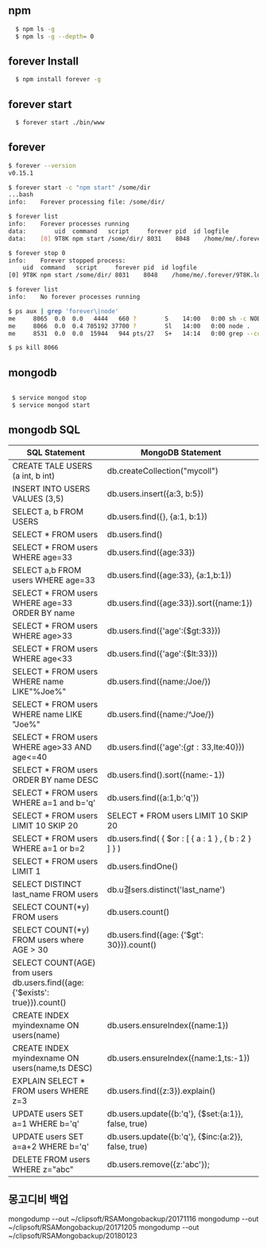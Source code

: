 ## npm 
``` bash  
  $ npm ls -g
  $ npm ls -g --depth= 0
```  
  
## forever Install

``` bash
  $ npm install forever -g 
```

## forever start

``` bash
  $ forever start ./bin/www
```

## forever 
``` bash
$ forever --version
v0.15.1

$ forever start -c "npm start" /some/dir
...bash
info:    Forever processing file: /some/dir/

$ forever list
info:    Forever processes running
data:        uid  command   script     forever pid  id logfile                    uptime      
data:    [0] 9T8K npm start /some/dir/ 8031    8048    /home/me/.forever/9T8K.log 0:0:0:9.371 

$ forever stop 0
info:    Forever stopped process:
    uid  command   script     forever pid  id logfile                    uptime       
[0] 9T8K npm start /some/dir/ 8031    8048    /home/me/.forever/9T8K.log 0:0:0:23.884 

$ forever list
info:    No forever processes running

$ ps aux | grep 'forever\|node'
me     8065  0.0  0.0   4444   660 ?        S    14:00   0:00 sh -c NODE_PATH=$NODE_PATH:./modules node .
me     8066  0.0  0.4 705192 37700 ?        Sl   14:00   0:00 node .
me     8531  0.0  0.0  15944   944 pts/27   S+   14:14   0:00 grep --color=auto forever\|node

$ ps kill 8066
```

## mongodb
```bash

 $ service mongod stop
 $ service mongod start

```

## mongodb SQL
|SQL Statement|MongoDB Statement|
|---|---|
|CREATE TALE USERS (a int, b int)|db.createCollection("mycoll") |
|INSERT INTO USERS VALUES (3,5)|db.users.insert({a:3, b:5}) |
|SELECT a, b FROM USERS|db.users.find({}, {a:1, b:1}) |
|SELECT * FROM users|db.users.find()|
|SELECT * FROM users WHERE age=33|db.users.find({age:33})|
|SELECT a,b FROM users WHERE age=33|db.users.find({age:33}, {a:1,b:1})|
|SELECT * FROM users WHERE age=33 ORDER BY name|db.users.find({age:33}).sort({name:1})|
|SELECT * FROM users WHERE age>33|db.users.find({'age':{$gt:33}})|
|SELECT * FROM users WHERE age<33|db.users.find({'age':{$lt:33}})|
|SELECT * FROM users WHERE name LIKE"%Joe%"|db.users.find({name:/Joe/})|
|SELECT * FROM users WHERE name LIKE "Joe%"|db.users.find({name:/^Joe/})|
|SELECT * FROM users WHERE age>33 AND age<=40|db.users.find({'age':{$gt:33,$lte:40}})|
|SELECT * FROM users ORDER BY name DESC|db.users.find().sort({name:-1})|
|SELECT * FROM users WHERE a=1 and b='q'|db.users.find({a:1,b:'q'})|
|SELECT * FROM users LIMIT 10 SKIP 20|SELECT * FROM users LIMIT 10 SKIP 20|
|SELECT * FROM users WHERE a=1 or b=2|db.users.find( { $or : [ { a : 1 } , { b : 2 } ] } )|
|SELECT * FROM users LIMIT 1|db.users.findOne()|
|SELECT DISTINCT last_name FROM users|db.u결sers.distinct('last_name')|
|SELECT COUNT(*y) FROM users|db.users.count()|
|SELECT COUNT(*y) FROM users where AGE > 30|db.users.find({age: {'$gt': 30}}).count()|
|SELECT COUNT(AGE) from users	 db.users.find({age: {'$exists': true}}).count()|
|CREATE INDEX myindexname ON users(name)|db.users.ensureIndex({name:1})|
|CREATE INDEX myindexname ON users(name,ts DESC)|db.users.ensureIndex({name:1,ts:-1})|
|EXPLAIN SELECT * FROM users WHERE z=3|db.users.find({z:3}).explain()|
|UPDATE users SET a=1 WHERE b='q'|db.users.update({b:'q'}, {$set:{a:1}}, false, true)|
|UPDATE users SET a=a+2 WHERE b='q'|db.users.update({b:'q'}, {$inc:{a:2}}, false, true)|
|DELETE FROM users WHERE z="abc"|db.users.remove({z:'abc'});|


## 몽고디비 백업
mongodump --out ~/clipsoft/RSAMongobackup/20171116
mongodump --out ~/clipsoft/RSAMongobackup/20171205
mongodump --out ~/clipsoft/RSAMongobackup/20180123